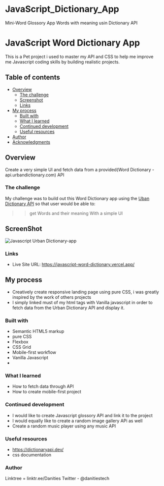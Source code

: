 # JavaScript_Dictionary_App
Mini-Word Glossory App Words with meaning usin Dictionary API


# JavaScript Word Dictionary App

This is a Pet project i used to master my API and CSS to help me improve me Javascript coding skills by building realistic projects.

## Table of contents

- [Overview](#overview)
  - [The challenge](#the-challenge)
  - [Screenshot](#screenshot)
  - [Links](#links)
- [My process](#my-process)
  - [Built with](#built-with)
  - [What I learned](#what-i-learned)
  - [Continued development](#continued-development)
  - [Useful resources](#useful-resources)
- [Author](#author)
- [Acknowledgments](#acknowledgments)

## Overview
Create a very simple UI and fetch data from a provided(Word Dictionary - api.urbandictionary.com)  API


### The challenge

My challenge was to build out this Word Dictionary app using the [Uban Dictionary API](https://api.urbandictionary.com) so that user would be able to:
>> get Words and their meaning
>> With a simple UI

## ScreenShot

![Javascript Urban Dictionary-app](https://user-images.githubusercontent.com/12422620/175571340-e198f843-1946-4742-8544-c87ed597143c.png)

### Links
- Live Site URL: https://javascript-word-dictionary.vercel.app/

## My process
- Creatively create responsive landing page using pure CSS, i was greatly inspired by the work of others projects
- I simply linked must of my html tags with Vanilla javascript in order to fetch data from the Urban Dictionary API and display it.

### Built with
- Semantic HTML5 markup
- pure CSS
- Flexbox
- CSS Grid
- Mobile-first workflow
- Vanilla Javascript
- 
### What I learned
- How to fetch data through API
- How to create mobile-first project


### Continued development
- I would like to create Javascript glossory API and link it to the project
- I would equally like to create a random image gallery APi as well
- Create a random music player using any music API

### Useful resources
- https://dictionaryapi.dev/
- css documentation 


### Author
Linktree = linktr.ee/Danities
Twitter - @danitiestech


